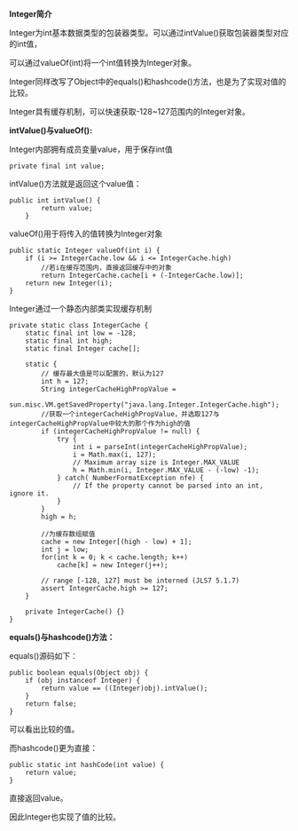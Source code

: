 **Integer简介**

Integer为int基本数据类型的包装器类型。可以通过intValue()获取包装器类型对应的int值，

可以通过valueOf(int)将一个int值转换为Integer对象。

Integer同样改写了Object中的equals()和hashcode()方法，也是为了实现对值的比较。

Integer具有缓存机制，可以快速获取-128~127范围内的Integer对象。

**intValue()与valueOf():**

Integer内部拥有成员变量value，用于保存int值

```
private final int value;
```

intValue()方法就是返回这个value值：

```
public int intValue() {
        return value;
    }
```

valueOf()用于将传入的值转换为Integer对象

```
public static Integer valueOf(int i) {
    if (i >= IntegerCache.low && i <= IntegerCache.high)
    	//若i在缓存范围内，直接返回缓存中的对象
        return IntegerCache.cache[i + (-IntegerCache.low)];
    return new Integer(i);
}
```

Integer通过一个静态内部类实现缓存机制

```
private static class IntegerCache {
    static final int low = -128;
    static final int high;
    static final Integer cache[];

    static {
        // 缓存最大值是可以配置的，默认为127
        int h = 127;
        String integerCacheHighPropValue =
            sun.misc.VM.getSavedProperty("java.lang.Integer.IntegerCache.high");
        //获取一个integerCacheHighPropValue，并选取127与integerCacheHighPropValue中较大的那个作为high的值
        if (integerCacheHighPropValue != null) {
            try {
                int i = parseInt(integerCacheHighPropValue);
                i = Math.max(i, 127);
                // Maximum array size is Integer.MAX_VALUE
                h = Math.min(i, Integer.MAX_VALUE - (-low) -1);
            } catch( NumberFormatException nfe) {
                // If the property cannot be parsed into an int, ignore it.
            }
        }
        high = h;
		
		//为缓存数组赋值
        cache = new Integer[(high - low) + 1];
        int j = low;
        for(int k = 0; k < cache.length; k++)
            cache[k] = new Integer(j++);

        // range [-128, 127] must be interned (JLS7 5.1.7)
        assert IntegerCache.high >= 127;
    }

    private IntegerCache() {}
}
```

**equals()与hashcode()方法：**

equals()源码如下：

```
public boolean equals(Object obj) {
    if (obj instanceof Integer) {
        return value == ((Integer)obj).intValue();
    }
    return false;
}
```

可以看出比较的值。

而hashcode()更为直接：

```
public static int hashCode(int value) {
    return value;
}
```

直接返回value。

因此Integer也实现了值的比较。